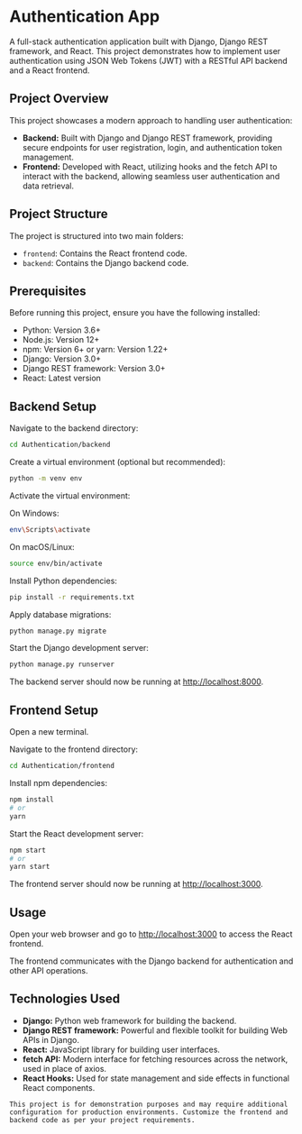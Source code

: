 
# Authentication App

A full-stack authentication application built with Django, Django REST framework, and React. This project demonstrates how to implement user authentication using JSON Web Tokens (JWT) with a RESTful API backend and a React frontend.

## Project Overview

This project showcases a modern approach to handling user authentication:

- **Backend:** Built with Django and Django REST framework, providing secure endpoints for user registration, login, and authentication token management.
- **Frontend:** Developed with React, utilizing hooks and the fetch API to interact with the backend, allowing seamless user authentication and data retrieval.

## Project Structure

The project is structured into two main folders:

- `frontend`: Contains the React frontend code.
- `backend`: Contains the Django backend code.

## Prerequisites

Before running this project, ensure you have the following installed:

- Python: Version 3.6+
- Node.js: Version 12+
- npm: Version 6+ or yarn: Version 1.22+
- Django: Version 3.0+
- Django REST framework: Version 3.0+
- React: Latest version

## Backend Setup

Navigate to the backend directory:

```bash
cd Authentication/backend
```

Create a virtual environment (optional but recommended):

```bash
python -m venv env
```

Activate the virtual environment:

On Windows:
```bash
env\Scripts\activate
```

On macOS/Linux:
```bash
source env/bin/activate
```

Install Python dependencies:

```bash
pip install -r requirements.txt
```

Apply database migrations:

```bash
python manage.py migrate
```

Start the Django development server:

```bash
python manage.py runserver
```

The backend server should now be running at [http://localhost:8000](http://localhost:8000).

## Frontend Setup

Open a new terminal.

Navigate to the frontend directory:

```bash
cd Authentication/frontend
```

Install npm dependencies:

```bash
npm install
# or
yarn
```

Start the React development server:

```bash
npm start
# or
yarn start
```

The frontend server should now be running at [http://localhost:3000](http://localhost:3000).

## Usage

Open your web browser and go to [http://localhost:3000](http://localhost:3000) to access the React frontend.

The frontend communicates with the Django backend for authentication and other API operations.

## Technologies Used

- **Django:** Python web framework for building the backend.
- **Django REST framework:** Powerful and flexible toolkit for building Web APIs in Django.
- **React:** JavaScript library for building user interfaces.
- **fetch API:** Modern interface for fetching resources across the network, used in place of axios.
- **React Hooks:** Used for state management and side effects in functional React components.


```
This project is for demonstration purposes and may require additional configuration for production environments. Customize the frontend and backend code as per your project requirements.